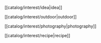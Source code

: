 [[catalog/interest/idea|idea]]

[[catalog/interest/outdoor|outdoor]]

[[catalog/interest/photography|photography]]

[[catalog/interest/recipe|recipe]]
